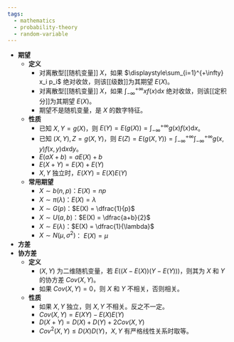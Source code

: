```yaml
---
tags:
  - mathematics
  - probability-theory
  - random-variable
---
```

- **期望**
	- **定义**
		- 对离散型[[随机变量]] $X$，如果 $\displaystyle\sum_{i=1}^{+\infty} x_i p_i$ 绝对收敛，则该[[级数]]为其期望 $E(X)$。
		- 对离散型[[随机变量]] $X$，如果 $\displaystyle\int_{-\infty}^{+\infty} xf(x)\mathrm dx$ 绝对收敛，则该[[定积分]]为其期望 $E(X)$。
		- 期望不是随机变量，是 $X$ 的数字特征。
	- **性质**
		- 已知 $X,Y=g(X)$，则 $E(Y) = E(g(X)) =\displaystyle\int_{-\infty}^{+\infty} g(x) f(x) \mathrm dx$。
		- 已知 $(X,Y),Z=g(X,Y)$，则 $E(Z) = E(g(X,Y)) = \displaystyle\int_{-\infty}^{+\infty}\int_{-\infty}^{+\infty} g(x,y) f(x,y) \mathrm dx\mathrm dy$。
		- $E(aX+b) = a E(X)+b$
		- $E(X+Y) = E(X) + E(Y)$
		- $X,Y$ 独立时，$E(XY) = E(X)E(Y)$
	- **常用期望**
		- $X \sim b(n,p)$：$E(X) = np$
		- $X \sim \pi(\lambda)$：$E(X) = \lambda$
		- $X \sim G(p)$：$E(X) = \dfrac{1}{p}$
		- $X \sim U(a,b)$：$E(X) = \dfrac{a+b}{2}$
		- $X \sim E(\lambda)$：$E(X) = \dfrac{1}{\lambda}$
		- $X \sim N(\mu,\sigma^2)$： $E(X) = \mu$
- **方差**
- **协方差**
	- **定义**
		- $(X,Y)$ 为二维随机变量，若 $E((X - E(X))(Y-E(Y)))$，则其为 $X$ 和 $Y$ 的协方差 $Cov(X,Y)$。
		- 如果 $Cov(X,Y)=0$，则 $X$ 和 $Y$ 不相关，否则相关。
	- **性质**
		- 如果 $X,Y$ 独立，则 $X,Y$ 不相关。反之不一定。
		- $Cov(X,Y)=E(XY)-E(X)E(Y)$
		- $D(X+Y)=D(X)+D(Y)+2Cov(X,Y)$
		- $Cov^2(X,Y) \le D(X)D(Y)$，$X,Y$ 有严格线性关系时取等。